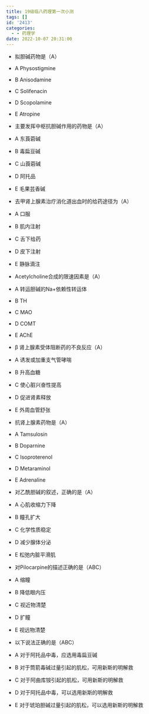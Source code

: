 ```yaml
---
title: 19级临八药理第一次小测
tags: []
id: '2413'
categories:
  - - 药理学
date: 2022-10-07 20:31:00
---
```


*   拟胆碱药物是（A）
*   A Physostigmine
*   B Anisodamine
*   C Solifenacin
*   D Scopolamine
*   E Atropine

*   主要发挥中枢抗胆碱作用的药物是（A）
*   A 东莨菪碱
*   B 毒扁豆碱
*   C 山莨菪碱
*   D 阿托品
*   E 毛果芸香碱

*   去甲肾上腺素治疗消化道出血时的给药途径为（A）
*   A 口服
*   B 肌内注射
*   C 舌下给药
*   D 皮下注射
*   E 静脉滴注

*   Acetylcholine合成的限速因素是（A）
*   A 转运胆碱的Na+依赖性转运体
*   B TH
*   C MAO
*   D COMT
*   E AChE

*   β 肾上腺素受体阻断药的不良反应（A）
*   A 诱发或加重支气管哮喘
*   B 升高血糖
*   C 使心脏兴奋性提高
*   D 促进肾素释放
*   E 外周血管舒张

*   抗肾上腺素药物是（A）
*   A Tamsulosin
*   B Doparnine
*   C Isoproterenol
*   D Metaraminol
*   E Adrenaline

*   对乙酰胆碱的叙述，正确的是（A）
*   A 心肌收缩力下降
*   B 瞳孔扩大
*   C 化学性质稳定
*   D 减少腺体分泌
*   E 松弛内脏平滑肌

*   对Pilocarpine的描述正确的是（ABC）
*   A 缩瞳
*   B 降低眼内压
*   C 视近物清楚
*   D 扩瞳
*   E 视远物清楚

*   以下说法正确的是（ABC）
*   A 对于阿托品中毒，应选用毒扁豆碱
*   B 对于筒箭毒碱过量引起的肌松，可用新斯的明解救
*   C 对于阿曲库铵引起的肌松，可用新斯的明解救
*   D 对于阿托品中毒，可以选用新斯的明解救
*   E 对于琥珀胆碱过量引起的肌松，可以选用新斯的明解救